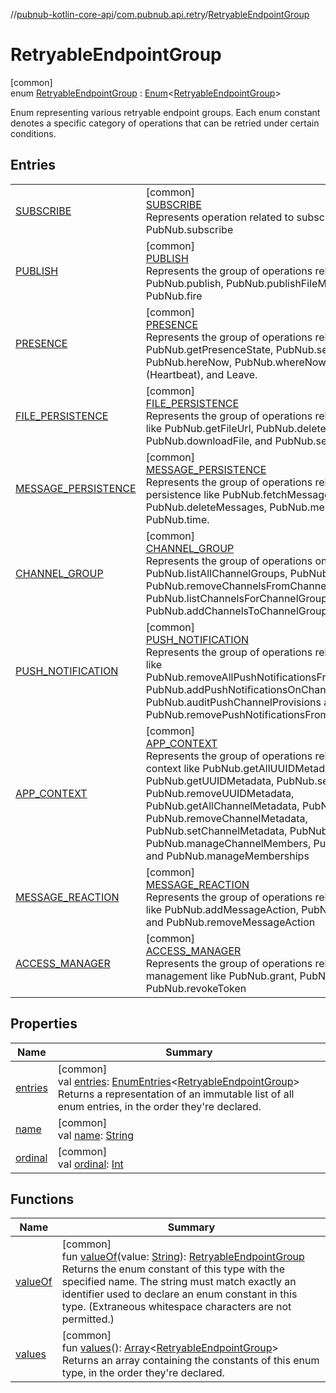 //[pubnub-kotlin-core-api](../../../index.md)/[com.pubnub.api.retry](../index.md)/[RetryableEndpointGroup](index.md)

# RetryableEndpointGroup

[common]\
enum [RetryableEndpointGroup](index.md) : [Enum](https://kotlinlang.org/api/latest/jvm/stdlib/kotlin-stdlib/kotlin/-enum/index.html)&lt;[RetryableEndpointGroup](index.md)&gt; 

Enum representing various retryable endpoint groups. Each enum constant denotes a specific category of operations that can be retried under certain conditions.

## Entries

| | |
|---|---|
| [SUBSCRIBE](-s-u-b-s-c-r-i-b-e/index.md) | [common]<br>[SUBSCRIBE](-s-u-b-s-c-r-i-b-e/index.md)<br>Represents operation related to subscribing like PubNub.subscribe |
| [PUBLISH](-p-u-b-l-i-s-h/index.md) | [common]<br>[PUBLISH](-p-u-b-l-i-s-h/index.md)<br>Represents the group of operations related to publishing like PubNub.publish, PubNub.publishFileMessage, PubNub.signal, PubNub.fire |
| [PRESENCE](-p-r-e-s-e-n-c-e/index.md) | [common]<br>[PRESENCE](-p-r-e-s-e-n-c-e/index.md)<br>Represents the group of operations related to presence like PubNub.getPresenceState, PubNub.setPresenceState, PubNub.hereNow, PubNub.whereNow, PubNub.presence (Heartbeat), and Leave. |
| [FILE_PERSISTENCE](-f-i-l-e_-p-e-r-s-i-s-t-e-n-c-e/index.md) | [common]<br>[FILE_PERSISTENCE](-f-i-l-e_-p-e-r-s-i-s-t-e-n-c-e/index.md)<br>Represents the group of operations related to file persistence like PubNub.getFileUrl, PubNub.deleteFile, PubNub.listFiles, PubNub.downloadFile, and PubNub.sendFile. |
| [MESSAGE_PERSISTENCE](-m-e-s-s-a-g-e_-p-e-r-s-i-s-t-e-n-c-e/index.md) | [common]<br>[MESSAGE_PERSISTENCE](-m-e-s-s-a-g-e_-p-e-r-s-i-s-t-e-n-c-e/index.md)<br>Represents the group of operations related to message persistence like PubNub.fetchMessages, PubNub.deleteMessages, PubNub.messageCounts, and PubNub.time. |
| [CHANNEL_GROUP](-c-h-a-n-n-e-l_-g-r-o-u-p/index.md) | [common]<br>[CHANNEL_GROUP](-c-h-a-n-n-e-l_-g-r-o-u-p/index.md)<br>Represents the group of operations on channel group like  PubNub.listAllChannelGroups, PubNub.deleteChannelGroup, PubNub.removeChannelsFromChannelGroup, PubNub.listChannelsForChannelGroup, and PubNub.addChannelsToChannelGroup |
| [PUSH_NOTIFICATION](-p-u-s-h_-n-o-t-i-f-i-c-a-t-i-o-n/index.md) | [common]<br>[PUSH_NOTIFICATION](-p-u-s-h_-n-o-t-i-f-i-c-a-t-i-o-n/index.md)<br>Represents the group of operations related to push notification like PubNub.removeAllPushNotificationsFromDeviceWithPushToken, PubNub.addPushNotificationsOnChannels, PubNub.auditPushChannelProvisions and PubNub.removePushNotificationsFromChannels |
| [APP_CONTEXT](-a-p-p_-c-o-n-t-e-x-t/index.md) | [common]<br>[APP_CONTEXT](-a-p-p_-c-o-n-t-e-x-t/index.md)<br>Represents the group of operations related to application context like PubNub.getAllUUIDMetadata, PubNub.getUUIDMetadata, PubNub.setUUIDMetadata, PubNub.removeUUIDMetadata, PubNub.getAllChannelMetadata, PubNub.getChannelMetadata, PubNub.removeChannelMetadata, PubNub.setChannelMetadata, PubNub.getChannelMembers, PubNub.manageChannelMembers, PubNub.getMemberships, and PubNub.manageMemberships |
| [MESSAGE_REACTION](-m-e-s-s-a-g-e_-r-e-a-c-t-i-o-n/index.md) | [common]<br>[MESSAGE_REACTION](-m-e-s-s-a-g-e_-r-e-a-c-t-i-o-n/index.md)<br>Represents the group of operations related to message reaction like PubNub.addMessageAction, PubNub.getMessageActions and PubNub.removeMessageAction |
| [ACCESS_MANAGER](-a-c-c-e-s-s_-m-a-n-a-g-e-r/index.md) | [common]<br>[ACCESS_MANAGER](-a-c-c-e-s-s_-m-a-n-a-g-e-r/index.md)<br>Represents the group of operations related to access management like PubNub.grant, PubNub.grantToken, PubNub.revokeToken |

## Properties

| Name | Summary |
|---|---|
| [entries](entries.md) | [common]<br>val [entries](entries.md): [EnumEntries](https://kotlinlang.org/api/latest/jvm/stdlib/kotlin-stdlib/kotlin.enums/-enum-entries/index.html)&lt;[RetryableEndpointGroup](index.md)&gt;<br>Returns a representation of an immutable list of all enum entries, in the order they're declared. |
| [name](-a-c-c-e-s-s_-m-a-n-a-g-e-r/index.md#-372974862%2FProperties%2F1196661149) | [common]<br>val [name](-a-c-c-e-s-s_-m-a-n-a-g-e-r/index.md#-372974862%2FProperties%2F1196661149): [String](https://kotlinlang.org/api/latest/jvm/stdlib/kotlin-stdlib/kotlin/-string/index.html) |
| [ordinal](-a-c-c-e-s-s_-m-a-n-a-g-e-r/index.md#-739389684%2FProperties%2F1196661149) | [common]<br>val [ordinal](-a-c-c-e-s-s_-m-a-n-a-g-e-r/index.md#-739389684%2FProperties%2F1196661149): [Int](https://kotlinlang.org/api/latest/jvm/stdlib/kotlin-stdlib/kotlin/-int/index.html) |

## Functions

| Name | Summary |
|---|---|
| [valueOf](value-of.md) | [common]<br>fun [valueOf](value-of.md)(value: [String](https://kotlinlang.org/api/latest/jvm/stdlib/kotlin-stdlib/kotlin/-string/index.html)): [RetryableEndpointGroup](index.md)<br>Returns the enum constant of this type with the specified name. The string must match exactly an identifier used to declare an enum constant in this type. (Extraneous whitespace characters are not permitted.) |
| [values](values.md) | [common]<br>fun [values](values.md)(): [Array](https://kotlinlang.org/api/latest/jvm/stdlib/kotlin-stdlib/kotlin/-array/index.html)&lt;[RetryableEndpointGroup](index.md)&gt;<br>Returns an array containing the constants of this enum type, in the order they're declared. |
